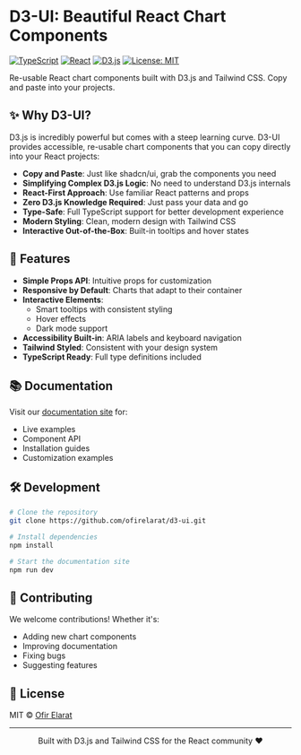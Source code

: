 # D3-UI: Beautiful React Chart Components

[![TypeScript](https://img.shields.io/badge/TypeScript-Ready-blue.svg)](https://www.typescriptlang.org/)
[![React](https://img.shields.io/badge/React-18-blue.svg)](https://reactjs.org/)
[![D3.js](https://img.shields.io/badge/D3.js-7-orange.svg)](https://d3js.org/)
[![License: MIT](https://img.shields.io/badge/License-MIT-yellow.svg)](https://opensource.org/licenses/MIT)

Re-usable React chart components built with D3.js and Tailwind CSS. Copy and paste into your projects.

## ✨ Why D3-UI?

D3.js is incredibly powerful but comes with a steep learning curve. D3-UI provides accessible, re-usable chart components that you can copy directly into your React projects:

- **Copy and Paste**: Just like shadcn/ui, grab the components you need
- **Simplifying Complex D3.js Logic**: No need to understand D3.js internals
- **React-First Approach**: Use familiar React patterns and props
- **Zero D3.js Knowledge Required**: Just pass your data and go
- **Type-Safe**: Full TypeScript support for better development experience
- **Modern Styling**: Clean, modern design with Tailwind CSS
- **Interactive Out-of-the-Box**: Built-in tooltips and hover states

## 🎨 Features

- **Simple Props API**: Intuitive props for customization
- **Responsive by Default**: Charts that adapt to their container
- **Interactive Elements**: 
  - Smart tooltips with consistent styling
  - Hover effects
  - Dark mode support
- **Accessibility Built-in**: ARIA labels and keyboard navigation
- **Tailwind Styled**: Consistent with your design system
- **TypeScript Ready**: Full type definitions included

## 📚 Documentation

Visit our [documentation site](https://d3-ui.vercel.app) for:
- Live examples
- Component API
- Installation guides
- Customization examples

## 🛠️ Development

```bash
# Clone the repository
git clone https://github.com/ofirelarat/d3-ui.git

# Install dependencies
npm install

# Start the documentation site
npm run dev
```

## 🤝 Contributing

We welcome contributions! Whether it's:
- Adding new chart components
- Improving documentation
- Fixing bugs
- Suggesting features

## 📝 License

MIT © [Ofir Elarat](LICENSE)

---

<p align="center">Built with D3.js and Tailwind CSS for the React community ❤️</p>
